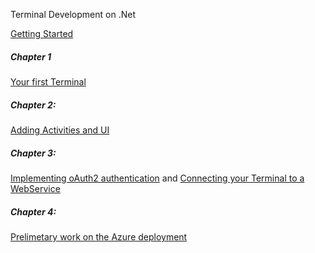 Terminal Development on .Net

[Getting Started](dotNet/TerminalDeveloping-GettingStarted.md)

##### Chapter 1
[Your first Terminal](dotNet/TerminalDeveloping-Chapter-1.md)

##### Chapter 2:
[Adding Activities and UI](dotNet/TerminalDeveloping-Chapter-2.md)

##### Chapter 3:
[Implementing oAuth2 authentication](dotNet/TerminalDeveloping-Authentication.md) and [Connecting your Terminal to a WebService ](dotNet/TerminalDeveloping-AddingAWebService.md)

##### Chapter 4:
[Prelimetary work on the Azure deployment](dotNet/TerminalDeveloping-DeployingToAzure.md)



